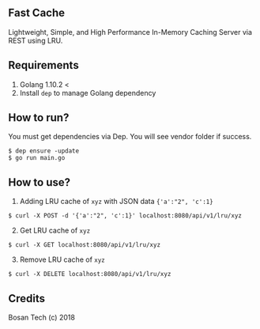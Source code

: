## Fast Cache

Lightweight, Simple, and High Performance In-Memory Caching Server via REST using LRU.


## Requirements

1. Golang 1.10.2 <
2. Install `dep` to manage Golang dependency

## How to run?

You must get dependencies via Dep. You will see vendor folder if success.

```shell
$ dep ensure -update 
$ go run main.go
```

## How to use?

1. Adding LRU cache of `xyz` with JSON data `{'a':"2", 'c':1}`

```shell
$ curl -X POST -d '{'a':"2", 'c':1}' localhost:8080/api/v1/lru/xyz
```

2. Get LRU cache of `xyz`

```shell
$ curl -X GET localhost:8080/api/v1/lru/xyz
```

3. Remove LRU cache of `xyz`

```shell
$ curl -X DELETE localhost:8080/api/v1/lru/xyz
```


## Credits

Bosan Tech (c) 2018

